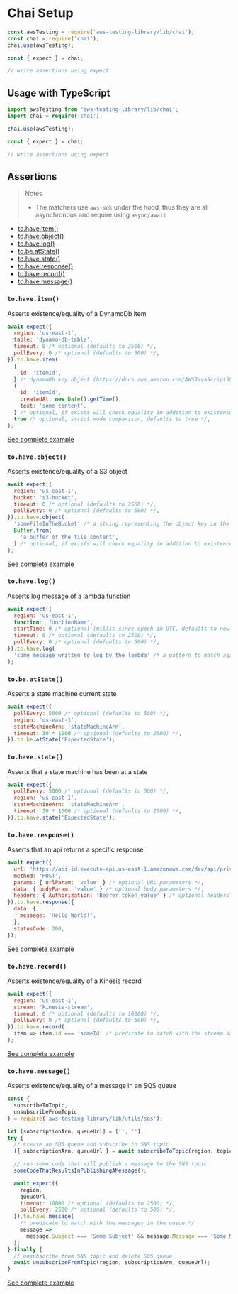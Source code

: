 # Chai Setup

```js
const awsTesting = require('aws-testing-library/lib/chai');
const chai = require('chai');
chai.use(awsTesting);

const { expect } = chai;

// write assertions using expect
```

## Usage with TypeScript

```typescript
import awsTesting from 'aws-testing-library/lib/chai';
import chai = require('chai');

chai.use(awsTesting);

const { expect } = chai;

// write assertions using expect
```

## Assertions

> Notes
>
> - The matchers use `aws-sdk` under the hood, thus they are all asynchronous and require using `async/await`

- [to.have.item()](#tohaveitem)
- [to.have.object()](#tohaveobject)
- [to.have.log()](#tohavelog)
- [to.be.atState()](#tobeatstate)
- [to.have.state()](#tohavestate)
- [to.have.response()](#tohaveresponse)
- [to.have.record()](#tohaverecord)
- [to.have.message()](#tohavemessage)

### `to.have.item()`

Asserts existence/equality of a DynamoDb item

```js
await expect({
  region: 'us-east-1',
  table: 'dynamo-db-table',
  timeout: 0 /* optional (defaults to 2500) */,
  pollEvery: 0 /* optional (defaults to 500) */,
}).to.have.item(
  {
    id: 'itemId',
  } /* dynamoDb key object (https://docs.aws.amazon.com/AWSJavaScriptSDK/latest/AWS/DynamoDB.html#getItem-property) */,
  {
    id: 'itemId',
    createdAt: new Date().getTime(),
    text: 'some content',
  } /* optional, if exists will check equality in addition to existence */,
  true /* optional, strict mode comparison, defaults to true */,
);
```

[See complete example](https://github.com/erezrokah/serverless-monorepo-app/blob/master/services/db-service/e2e/db.chai.test.ts)

### `to.have.object()`

Asserts existence/equality of a S3 object

```js
await expect({
  region: 'us-east-1',
  bucket: 's3-bucket',
  timeout: 0 /* optional (defaults to 2500) */,
  pollEvery: 0 /* optional (defaults to 500) */,
}).to.have.object(
  'someFileInTheBucket' /* a string representing the object key in the bucket */,
  Buffer.from(
    'a buffer of the file content',
  ) /* optional, if exists will check equality in addition to existence */,
);
```

[See complete example](https://github.com/erezrokah/serverless-monorepo-app/blob/master/services/file-service/e2e/handler.chai.test.ts)

### `to.have.log()`

Asserts log message of a lambda function

```js
await expect({
  region: 'us-east-1',
  function: 'functionName',
  startTime: 0 /* optional (millis since epoch in UTC, defaults to now-1 hour) */,
  timeout: 0 /* optional (defaults to 2500) */,
  pollEvery: 0 /* optional (defaults to 500) */,
}).to.have.log(
  'some message written to log by the lambda' /* a pattern to match against log messages */,
);
```

### `to.be.atState()`

Asserts a state machine current state

```js
await expect({
  pollEvery: 5000 /* optional (defaults to 500) */,
  region: 'us-east-1',
  stateMachineArn: 'stateMachineArn',
  timeout: 30 * 1000 /* optional (defaults to 2500) */,
}).to.be.atState('ExpectedState');
```

### `to.have.state()`

Asserts that a state machine has been at a state

```js
await expect({
  pollEvery: 5000 /* optional (defaults to 500) */,
  region: 'us-east-1',
  stateMachineArn: 'stateMachineArn',
  timeout: 30 * 1000 /* optional (defaults to 2500) */,
}).to.have.state('ExpectedState');
```

### `to.have.response()`

Asserts that an api returns a specific response

```js
await expect({
  url: 'https://api-id.execute-api.us-east-1.amazonaws.com/dev/api/private',
  method: 'POST',
  params: { urlParam: 'value' } /* optional URL parameters */,
  data: { bodyParam: 'value' } /* optional body parameters */,
  headers: { Authorization: 'Bearer token_value' } /* optional headers */,
}).to.have.response({
  data: {
    message: 'Hello World!',
  },
  statusCode: 200,
});
```

[See complete example](https://github.com/erezrokah/serverless-monorepo-app/blob/master/services/api-service/e2e/publicEndpoint.chai.test.ts)

### `to.have.record()`

Asserts existence/equality of a Kinesis record

```js
await expect({
  region: 'us-east-1',
  stream: 'kinesis-stream',
  timeout: 0 /* optional (defaults to 10000) */,
  pollEvery: 0 /* optional (defaults to 500) */,
}).to.have.record(
  item => item.id === 'someId' /* predicate to match with the stream data */,
);
```

[See complete example](https://github.com/erezrokah/serverless-monorepo-app/blob/master/services/kinesis-service/e2e/handler.chai.test.ts)

### `to.have.message()`

Asserts existence/equality of a message in an SQS queue

```js
const {
  subscribeToTopic,
  unsubscribeFromTopic,
} = require('aws-testing-library/lib/utils/sqs');

let [subscriptionArn, queueUrl] = ['', ''];
try {
  // create an SQS queue and subscribe to SNS topic
  ({ subscriptionArn, queueUrl } = await subscribeToTopic(region, topicArn));

  // run some code that will publish a message to the SNS topic
  someCodeThatResultsInPublishingAMessage();

  await expect({
    region,
    queueUrl,
    timeout: 10000 /* optional (defaults to 2500) */,
    pollEvery: 2500 /* optional (defaults to 500) */,
  }).to.have.message(
    /* predicate to match with the messages in the queue */
    message =>
      message.Subject === 'Some Subject' && message.Message === 'Some Message',
  );
} finally {
  // unsubscribe from SNS topic and delete SQS queue
  await unsubscribeFromTopic(region, subscriptionArn, queueUrl);
}
```

[See complete example](https://github.com/erezrokah/serverless-monitoring-app/blob/master/services/monitoring-tester-service/e2e/checkEndpointStepFunction.chai.test.ts)
